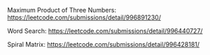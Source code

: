 
Maximum Product of Three Numbers: https://leetcode.com/submissions/detail/996891230/


Word Search:  https://leetcode.com/submissions/detail/996440727/

Spiral Matrix:  https://leetcode.com/submissions/detail/996428181/
